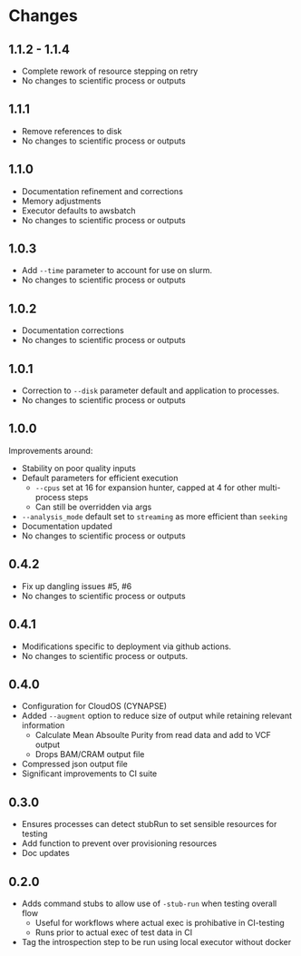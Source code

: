 # Changes

## 1.1.2 - 1.1.4

- Complete rework of resource stepping on retry
- No changes to scientific process or outputs

## 1.1.1

- Remove references to disk
- No changes to scientific process or outputs

## 1.1.0

- Documentation refinement and corrections
- Memory adjustments
- Executor defaults to awsbatch
- No changes to scientific process or outputs

## 1.0.3

- Add `--time` parameter to account for use on slurm.
- No changes to scientific process or outputs

## 1.0.2

- Documentation corrections
- No changes to scientific process or outputs

## 1.0.1

- Correction to `--disk` parameter default and application to processes.
- No changes to scientific process or outputs

## 1.0.0

Improvements around:

- Stability on poor quality inputs
- Default parameters for efficient execution
  - `--cpus` set at 16 for expansion hunter, capped at 4 for other multi-process steps
  - Can still be overridden via args
- `--analysis_mode` default set to `streaming` as more efficient than `seeking`
- Documentation updated
- No changes to scientific process or outputs

## 0.4.2

- Fix up dangling issues #5, #6
- No changes to scientific process or outputs

## 0.4.1

- Modifications specific to deployment via github actions.
- No changes to scientific process or outputs.

## 0.4.0

- Configuration for CloudOS (CYNAPSE)
- Added `--augment` option to reduce size of output while retaining relevant information
  - Calculate Mean Absoulte Purity from read data and add to VCF output
  - Drops BAM/CRAM output file
- Compressed json output file
- Significant improvements to CI suite

## 0.3.0

- Ensures processes can detect stubRun to set sensible resources for testing
- Add function to prevent over provisioning resources
- Doc updates

## 0.2.0

- Adds command stubs to allow use of `-stub-run` when testing overall flow
  - Useful for workflows where actual exec is prohibative in CI-testing
  - Runs prior to actual exec of test data in CI
- Tag the introspection step to be run using local executor without docker
